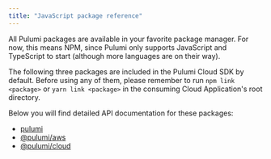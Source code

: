 ```yaml
---
title: "JavaScript package reference"
---
```


All Pulumi packages are available in your favorite package manager.  For now, this means NPM, since Pulumi only
supports JavaScript and TypeScript to start (although more languages are on their way).

The following three packages are included in the Pulumi Cloud SDK by default.  Before using any of them, please
remember to run `npm link <package>` or `yarn link <package>` in the consuming Cloud Application's root directory.

Below you will find detailed API documentation for these packages:

* [pulumi](../packages/pulumi)
* [@pulumi/aws](../packages/pulumi-aws)
* [@pulumi/cloud](../packages/pulumi-cloud)

